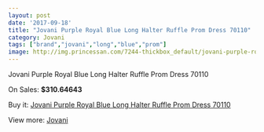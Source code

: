 ```yaml
---
layout: post
date: '2017-09-18'
title: "Jovani Purple Royal Blue Long Halter Ruffle Prom Dress 70110"
category: Jovani
tags: ["brand","jovani","long","blue","prom"]
image: http://img.princessan.com/7244-thickbox_default/jovani-purple-royal-blue-long-halter-ruffle-prom-dress-70110.jpg
---
```

Jovani Purple Royal Blue Long Halter Ruffle Prom Dress 70110

On Sales: **$310.64643**
<a href="https://www.princessan.com/en/jovani/3216-jovani-purple-royal-blue-long-halter-ruffle-prom-dress-70110.html"><amp-img layout="responsive" width="600" height="600" src="//img.princessan.com/7244-thickbox_default/jovani-purple-royal-blue-long-halter-ruffle-prom-dress-70110.jpg" alt="Jovani Purple Royal Blue Long Halter Ruffle Prom Dress 70110 0" /></a>
<a href="https://www.princessan.com/en/jovani/3216-jovani-purple-royal-blue-long-halter-ruffle-prom-dress-70110.html"><amp-img layout="responsive" width="600" height="600" src="//img.princessan.com/7246-thickbox_default/jovani-purple-royal-blue-long-halter-ruffle-prom-dress-70110.jpg" alt="Jovani Purple Royal Blue Long Halter Ruffle Prom Dress 70110 1" /></a>
<a href="https://www.princessan.com/en/jovani/3216-jovani-purple-royal-blue-long-halter-ruffle-prom-dress-70110.html"><amp-img layout="responsive" width="600" height="600" src="//img.princessan.com/7245-thickbox_default/jovani-purple-royal-blue-long-halter-ruffle-prom-dress-70110.jpg" alt="Jovani Purple Royal Blue Long Halter Ruffle Prom Dress 70110 2" /></a>

Buy it: [Jovani Purple Royal Blue Long Halter Ruffle Prom Dress 70110](https://www.princessan.com/en/jovani/3216-jovani-purple-royal-blue-long-halter-ruffle-prom-dress-70110.html "Jovani Purple Royal Blue Long Halter Ruffle Prom Dress 70110")

View more: [Jovani](https://www.princessan.com/en/26-jovani "Jovani")